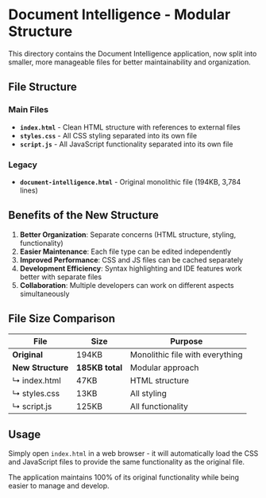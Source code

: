# Document Intelligence - Modular Structure

This directory contains the Document Intelligence application, now split into smaller, more manageable files for better maintainability and organization.

## File Structure

### Main Files
- **`index.html`** - Clean HTML structure with references to external files
- **`styles.css`** - All CSS styling separated into its own file
- **`script.js`** - All JavaScript functionality separated into its own file

### Legacy
- **`document-intelligence.html`** - Original monolithic file (194KB, 3,784 lines)

## Benefits of the New Structure

1. **Better Organization**: Separate concerns (HTML structure, styling, functionality)
2. **Easier Maintenance**: Each file type can be edited independently
3. **Improved Performance**: CSS and JS files can be cached separately
4. **Development Efficiency**: Syntax highlighting and IDE features work better with separate files
5. **Collaboration**: Multiple developers can work on different aspects simultaneously

## File Size Comparison

| File | Size | Purpose |
|------|------|---------|
| **Original** | 194KB | Monolithic file with everything |
| **New Structure** | **185KB total** | Modular approach |
| ↳ index.html | 47KB | HTML structure |
| ↳ styles.css | 13KB | All styling |
| ↳ script.js | 125KB | All functionality |

## Usage

Simply open `index.html` in a web browser - it will automatically load the CSS and JavaScript files to provide the same functionality as the original file.

The application maintains 100% of its original functionality while being easier to manage and develop. 